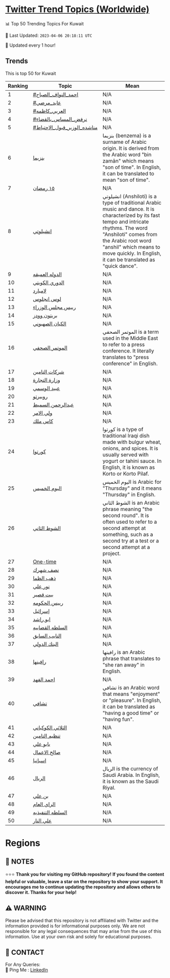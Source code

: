 [Twitter Trend Topics (Worldwide)](https://github.com/ErcinDedeoglu/Twitter-Trend-Topics)
==========


📊 Top 50 Trending Topics For Kuwait

📆 Last Updated: `2023-04-06 20:18:11 UTC`

🔧 Updated every 1 hour!


## Trends

This is top 50 for Kuwait

| Ranking | Topic | Mean |
| ------- | ------------ | ------------ |
| 1 | [#احمد_النواف_الصباح](http://twitter.com/search?q=%23%d8%a7%d8%ad%d9%85%d8%af_%d8%a7%d9%84%d9%86%d9%88%d8%a7%d9%81_%d8%a7%d9%84%d8%b5%d8%a8%d8%a7%d8%ad) | N/A |
| 2 | [#عايد_مرضي](http://twitter.com/search?q=%23%d8%b9%d8%a7%d9%8a%d8%af_%d9%85%d8%b1%d8%b6%d9%8a) | N/A |
| 3 | [#العربي_كاظمه](http://twitter.com/search?q=%23%d8%a7%d9%84%d8%b9%d8%b1%d8%a8%d9%8a_%d9%83%d8%a7%d8%b8%d9%85%d9%87) | N/A |
| 4 | [#نرفض_المساس_بالقضاء](http://twitter.com/search?q=%23%d9%86%d8%b1%d9%81%d8%b6_%d8%a7%d9%84%d9%85%d8%b3%d8%a7%d8%b3_%d8%a8%d8%a7%d9%84%d9%82%d8%b6%d8%a7%d8%a1) | N/A |
| 5 | [#مناشده_الوزير_قبول_الاحتياط](http://twitter.com/search?q=%23%d9%85%d9%86%d8%a7%d8%b4%d8%af%d9%87_%d8%a7%d9%84%d9%88%d8%b2%d9%8a%d8%b1_%d9%82%d8%a8%d9%88%d9%84_%d8%a7%d9%84%d8%a7%d8%ad%d8%aa%d9%8a%d8%a7%d8%b7) | N/A |
| 6 | [بنزيما](http://twitter.com/search?q=%d8%a8%d9%86%d8%b2%d9%8a%d9%85%d8%a7) | بنزيما (benzema) is a surname of Arabic origin. It is derived from the Arabic word "bin zamān" which means "son of time". In English, it can be translated to mean "son of time". |
| 7 | [١٥ رمضان](http://twitter.com/search?q=%d9%a1%d9%a5+%d8%b1%d9%85%d8%b6%d8%a7%d9%86) | N/A |
| 8 | [انشيلوتي](http://twitter.com/search?q=%d8%a7%d9%86%d8%b4%d9%8a%d9%84%d9%88%d8%aa%d9%8a) | انشيلوتي (Anshiloti) is a type of traditional Arabic music and dance. It is characterized by its fast tempo and intricate rhythms. The word "Anshiloti" comes from the Arabic root word "anshil" which means to move quickly. In English, it can be translated as "quick dance". |
| 9 | [الدوله العميقه](http://twitter.com/search?q=%d8%a7%d9%84%d8%af%d9%88%d9%84%d9%87+%d8%a7%d9%84%d8%b9%d9%85%d9%8a%d9%82%d9%87) | N/A |
| 10 | [الدوري الكويتي](http://twitter.com/search?q=%d8%a7%d9%84%d8%af%d9%88%d8%b1%d9%8a+%d8%a7%d9%84%d9%83%d9%88%d9%8a%d8%aa%d9%8a) | N/A |
| 11 | [لامبارد](http://twitter.com/search?q=%d9%84%d8%a7%d9%85%d8%a8%d8%a7%d8%b1%d8%af) | N/A |
| 12 | [لوس انجلوس](http://twitter.com/search?q=%d9%84%d9%88%d8%b3+%d8%a7%d9%86%d8%ac%d9%84%d9%88%d8%b3) | N/A |
| 13 | [رييس مجلس الوزراء](http://twitter.com/search?q=%d8%b1%d9%8a%d9%8a%d8%b3+%d9%85%d8%ac%d9%84%d8%b3+%d8%a7%d9%84%d9%88%d8%b2%d8%b1%d8%a7%d8%a1) | N/A |
| 14 | [بريتون وودز](http://twitter.com/search?q=%d8%a8%d8%b1%d9%8a%d8%aa%d9%88%d9%86+%d9%88%d9%88%d8%af%d8%b2) | N/A |
| 15 | [الكيان الصهيوني](http://twitter.com/search?q=%d8%a7%d9%84%d9%83%d9%8a%d8%a7%d9%86+%d8%a7%d9%84%d8%b5%d9%87%d9%8a%d9%88%d9%86%d9%8a) | N/A |
| 16 | [الموتمر الصحفي](http://twitter.com/search?q=%d8%a7%d9%84%d9%85%d9%88%d8%aa%d9%85%d8%b1+%d8%a7%d9%84%d8%b5%d8%ad%d9%81%d9%8a) | الموتمر الصحفي is a term used in the Middle East to refer to a press conference. It literally translates to "press conference" in English. |
| 17 | [شركات التامين](http://twitter.com/search?q=%d8%b4%d8%b1%d9%83%d8%a7%d8%aa+%d8%a7%d9%84%d8%aa%d8%a7%d9%85%d9%8a%d9%86) | N/A |
| 18 | [وزارة التجارة](http://twitter.com/search?q=%d9%88%d8%b2%d8%a7%d8%b1%d8%a9+%d8%a7%d9%84%d8%aa%d8%ac%d8%a7%d8%b1%d8%a9) | N/A |
| 19 | [عبيد الوسمي](http://twitter.com/search?q=%d8%b9%d8%a8%d9%8a%d8%af+%d8%a7%d9%84%d9%88%d8%b3%d9%85%d9%8a) | N/A |
| 20 | [روبيرتو](http://twitter.com/search?q=%d8%b1%d9%88%d8%a8%d9%8a%d8%b1%d8%aa%d9%88) | N/A |
| 21 | [عبدالرحمن السميط](http://twitter.com/search?q=%d8%b9%d8%a8%d8%af%d8%a7%d9%84%d8%b1%d8%ad%d9%85%d9%86+%d8%a7%d9%84%d8%b3%d9%85%d9%8a%d8%b7) | N/A |
| 22 | [ولي الامر](http://twitter.com/search?q=%d9%88%d9%84%d9%8a+%d8%a7%d9%84%d8%a7%d9%85%d8%b1) | N/A |
| 23 | [كاس ملك](http://twitter.com/search?q=%d9%83%d8%a7%d8%b3+%d9%85%d9%84%d9%83) | N/A |
| 24 | [كورتوا](http://twitter.com/search?q=%d9%83%d9%88%d8%b1%d8%aa%d9%88%d8%a7) | كورتوا is a type of traditional Iraqi dish made with bulgur wheat, onions, and spices. It is usually served with yogurt or tahini sauce. In English, it is known as Korto or Korto Pilaf. |
| 25 | [اليوم الخميس](http://twitter.com/search?q=%d8%a7%d9%84%d9%8a%d9%88%d9%85+%d8%a7%d9%84%d8%ae%d9%85%d9%8a%d8%b3) | اليوم الخميس is Arabic for "Thursday" and it means "Thursday" in English. |
| 26 | [الشوط الثاني](http://twitter.com/search?q=%d8%a7%d9%84%d8%b4%d9%88%d8%b7+%d8%a7%d9%84%d8%ab%d8%a7%d9%86%d9%8a) | الشوط الثاني is an Arabic phrase meaning "the second round". It is often used to refer to a second attempt at something, such as a second try at a test or a second attempt at a project. |
| 27 | [One-time](http://twitter.com/search?q=One-time) | N/A |
| 28 | [نصف شهرك](http://twitter.com/search?q=%d9%86%d8%b5%d9%81+%d8%b4%d9%87%d8%b1%d9%83) | N/A |
| 29 | [ذهب الظما](http://twitter.com/search?q=%d8%b0%d9%87%d8%a8+%d8%a7%d9%84%d8%b8%d9%85%d8%a7) | N/A |
| 30 | [نور علي](http://twitter.com/search?q=%d9%86%d9%88%d8%b1+%d8%b9%d9%84%d9%8a) | N/A |
| 31 | [بيت قصير](http://twitter.com/search?q=%d8%a8%d9%8a%d8%aa+%d9%82%d8%b5%d9%8a%d8%b1) | N/A |
| 32 | [رييس الحكومه](http://twitter.com/search?q=%d8%b1%d9%8a%d9%8a%d8%b3+%d8%a7%d9%84%d8%ad%d9%83%d9%88%d9%85%d9%87) | N/A |
| 33 | [إسرائيل](http://twitter.com/search?q=%d8%a5%d8%b3%d8%b1%d8%a7%d8%a6%d9%8a%d9%84) | N/A |
| 34 | [ابو راشد](http://twitter.com/search?q=%d8%a7%d8%a8%d9%88+%d8%b1%d8%a7%d8%b4%d8%af) | N/A |
| 35 | [السلطه القضاييه](http://twitter.com/search?q=%d8%a7%d9%84%d8%b3%d9%84%d8%b7%d9%87+%d8%a7%d9%84%d9%82%d8%b6%d8%a7%d9%8a%d9%8a%d9%87) | N/A |
| 36 | [النايب السابق](http://twitter.com/search?q=%d8%a7%d9%84%d9%86%d8%a7%d9%8a%d8%a8+%d8%a7%d9%84%d8%b3%d8%a7%d8%a8%d9%82) | N/A |
| 37 | [البنك الدولي](http://twitter.com/search?q=%d8%a7%d9%84%d8%a8%d9%86%d9%83+%d8%a7%d9%84%d8%af%d9%88%d9%84%d9%8a) | N/A |
| 38 | [رافينها](http://twitter.com/search?q=%d8%b1%d8%a7%d9%81%d9%8a%d9%86%d9%87%d8%a7) | رافينها is an Arabic phrase that translates to "she ran away" in English. |
| 39 | [احمد الفهد](http://twitter.com/search?q=%d8%a7%d8%ad%d9%85%d8%af+%d8%a7%d9%84%d9%81%d9%87%d8%af) | N/A |
| 40 | [تشافي](http://twitter.com/search?q=%d8%aa%d8%b4%d8%a7%d9%81%d9%8a) | تشافي is an Arabic word that means "enjoyment" or "pleasure". In English, it can be translated as "having a good time" or "having fun". |
| 41 | [الثلاثي الكوكباني](http://twitter.com/search?q=%d8%a7%d9%84%d8%ab%d9%84%d8%a7%d8%ab%d9%8a+%d8%a7%d9%84%d9%83%d9%88%d9%83%d8%a8%d8%a7%d9%86%d9%8a) | N/A |
| 42 | [تنظيم التامين](http://twitter.com/search?q=%d8%aa%d9%86%d8%b8%d9%8a%d9%85+%d8%a7%d9%84%d8%aa%d8%a7%d9%85%d9%8a%d9%86) | N/A |
| 43 | [يابو علي](http://twitter.com/search?q=%d9%8a%d8%a7%d8%a8%d9%88+%d8%b9%d9%84%d9%8a) | N/A |
| 44 | [صالح الاعمال](http://twitter.com/search?q=%d8%b5%d8%a7%d9%84%d8%ad+%d8%a7%d9%84%d8%a7%d8%b9%d9%85%d8%a7%d9%84) | N/A |
| 45 | [اسبانيا](http://twitter.com/search?q=%d8%a7%d8%b3%d8%a8%d8%a7%d9%86%d9%8a%d8%a7) | N/A |
| 46 | [الريال](http://twitter.com/search?q=%d8%a7%d9%84%d8%b1%d9%8a%d8%a7%d9%84) | الريال is the currency of Saudi Arabia. In English, it is known as the Saudi Riyal. |
| 47 | [بن علي](http://twitter.com/search?q=%d8%a8%d9%86+%d8%b9%d9%84%d9%8a) | N/A |
| 48 | [الراي العام](http://twitter.com/search?q=%d8%a7%d9%84%d8%b1%d8%a7%d9%8a+%d8%a7%d9%84%d8%b9%d8%a7%d9%85) | N/A |
| 49 | [السلطه التنفيذيه](http://twitter.com/search?q=%d8%a7%d9%84%d8%b3%d9%84%d8%b7%d9%87+%d8%a7%d9%84%d8%aa%d9%86%d9%81%d9%8a%d8%b0%d9%8a%d9%87) | N/A |
| 50 | [علي النار](http://twitter.com/search?q=%d8%b9%d9%84%d9%8a+%d8%a7%d9%84%d9%86%d8%a7%d8%b1) | N/A |



# Regions




## 📝 NOTES

⭐⭐⭐ **Thank you for visiting my GitHub repository! If you found the content helpful or valuable, leave a star on the repository to show your support. It encourages me to continue updating the repository and allows others to discover it. Thanks for your help!**


## ⚠️ WARNING

Please be advised that this repository is not affiliated with Twitter and the information provided is for informational purposes only. We are not responsible for any legal consequences that may arise from the use of this information. Use at your own risk and solely for educational purposes.


## 📨 CONTACT

 For Any Queries:  
            🏓 Ping Me : [LinkedIn](https://www.linkedin.com/in/ercindedeoglu/)
